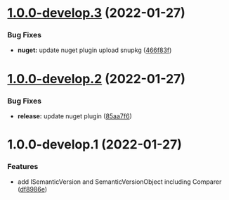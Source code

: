 # [1.0.0-develop.3](https://github.com/droidsolutions/semantic-version/compare/v1.0.0-develop.2...v1.0.0-develop.3) (2022-01-27)


### Bug Fixes

* **nuget:** update nuget plugin upload snupkg ([466f83f](https://github.com/droidsolutions/semantic-version/commit/466f83f0a09ae8dd93ca1524463b8c6af5c445ce))

# [1.0.0-develop.2](https://github.com/droidsolutions/semantic-version/compare/v1.0.0-develop.1...v1.0.0-develop.2) (2022-01-27)


### Bug Fixes

* **release:** update nuget plugin ([85aa7f6](https://github.com/droidsolutions/semantic-version/commit/85aa7f6875cf2f82c45cd63cb211442cb339052f))

# 1.0.0-develop.1 (2022-01-27)


### Features

* add ISemanticVersion and SemanticVersionObject including Comparer ([df8986e](https://github.com/droidsolutions/semantic-version/commit/df8986e91be001acf076054863bb01f510a98b90))
